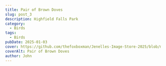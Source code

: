 ```yaml
---
title: Pair of Brown Doves
slug: post_3
description: Highfield Falls Park
category:
  - Birds
tags:
  - Birds
pubDate: 2025-01-03
cover: https://github.com/thefoxboxman/Jenelles-Image-Store-2025/blob/main/Post-1_DSC9319-Edit.jpg?raw=true
coverAlt: Pair of Brown Doves
author: John
---
```

